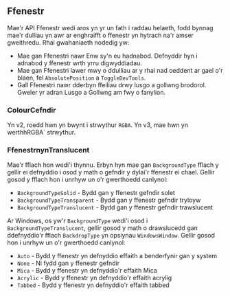 ## Ffenestr

Mae'r API Ffenestr wedi aros yn yr un fath i raddau helaeth, fodd bynnag mae'r dulliau yn awr ar enghraifft o ffenestr yn hytrach na'r amser gweithredu. Rhai gwahaniaeth nodedig yw:

- Mae gan Ffenestri nawr Enw sy'n eu hadnabod. Defnyddir hyn i adnabod y ffenestr wrth yrru digwyddiadau.
- Mae gan Ffenestri lawer mwy o ddulliau ar y rhai nad oeddent ar gael o'r blaen, fel `AbsolutePosition` a `ToggleDevTools`.
- Gall Ffenestri nawr dderbyn ffeiliau drwy lusgo a gollwng brodorol. Gweler yr adran Lusgo a Gollwng am fwy o fanylion.

### ColourCefndir

Yn v2, roedd hwn yn bwynt i strwythur `RGBA`. Yn v3, mae hwn yn werthhRGBA` strwythur.

### FfenestrnynTranslucent

Mae'r fflach hon wedi'i thynnu. Erbyn hyn mae gan `BackgroundType` fflach y gellir ei defnyddio i osod y math o gefndir y dylai'r ffenestr ei chael. Gellir gosod y fflach hon i unrhyw un o'r gwerthoedd canlynol:

- `BackgroundTypeSolid` - Bydd gan y ffenestr gefndir solet
- `BackgroundTypeTransparent` - Bydd gan y ffenestr gefndir tryloyw
- `BackgroundTypeTranslucent` - Bydd gan y ffenestr gefndir trawslucent

Ar Windows, os yw'r `BackgroundType` wedi'i osod i `BackgroundTypeTranslucent`, gellir gosod y math o drawslucedd gan ddefnyddio'r fflach `BackdropType` yn opsiynau `WindowsWindow`. Gellir gosod hon i unrhyw un o'r gwerthoedd canlynol:

- `Auto` - Bydd y ffenestr yn defnyddio effaith a benderfynir gan y system
- `None` - Ni fydd gan y ffenestr gefndir
- `Mica` - Bydd y ffenestr yn defnyddio'r effaith Mica
- `Acrylic` - Bydd y ffenestr yn defnyddio'r effaith acrylig
- `Tabbed` - Bydd y ffenestr yn defnyddio'r effaith tabbed